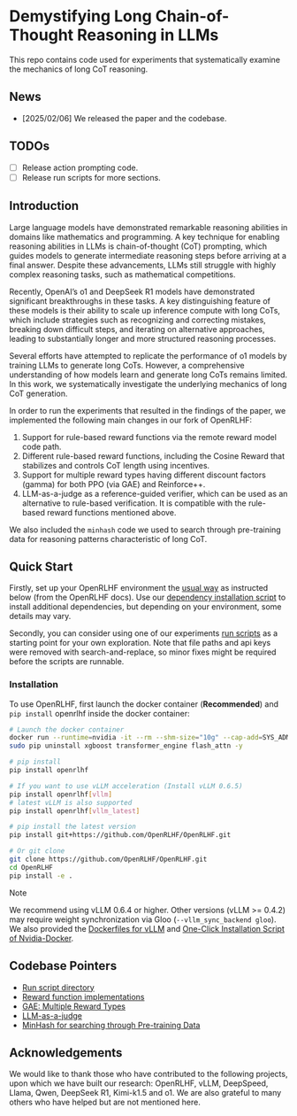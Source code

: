 # Demystifying Long Chain-of-Thought Reasoning in LLMs

This repo contains code used for experiments that systematically examine the
mechanics of long CoT reasoning. 


## News

- [2025/02/06] We released the paper and the codebase.

## TODOs

- [ ] Release action prompting code.
- [ ] Release run scripts for more sections.

## Introduction

Large language models have demonstrated remarkable reasoning abilities in domains like mathematics and programming.
A key technique for enabling reasoning abilities in LLMs is chain-of-thought (CoT) prompting, which guides models to generate intermediate reasoning steps before arriving at a final answer. Despite these advancements, LLMs still struggle with highly complex reasoning tasks, such as mathematical competitions.

Recently, OpenAI’s o1 and DeepSeek R1 models have demonstrated significant breakthroughs in these tasks. A key distinguishing feature of these models is their ability to scale up inference compute with long CoTs, which include strategies such as recognizing and correcting mistakes, breaking down difficult steps, and iterating on alternative approaches, leading to substantially longer and more structured reasoning processes.

Several efforts have attempted to replicate the performance of o1 models by training LLMs to generate long CoTs. 
However, a comprehensive understanding of how models learn and generate long CoTs remains limited. In this work, we systematically investigate the underlying mechanics of long CoT generation.

In order to run the experiments that resulted in the findings of the paper, we implemented the following main changes in our fork of OpenRLHF:

1. Support for rule-based reward functions via the remote reward model code path.
2. Different rule-based reward functions, including the Cosine Reward that stabilizes and controls CoT length using incentives.
3. Support for multiple reward types having different discount factors (gamma) for both PPO (via GAE) and Reinforce++.
4. LLM-as-a-judge as a reference-guided verifier, which can be used as an alternative to rule-based verification.
It is compatible with the rule-based reward functions mentioned above.

We also included the  `minhash` code we used to search through pre-training data for reasoning patterns characteristic of long CoT.

## Quick Start

Firstly, set up your OpenRLHF environment the [usual way](https://github.com/OpenRLHF/OpenRLHF?tab=readme-ov-file#quick-start) as instructed below (from the OpenRLHF docs). Use our [dependency installation script](openrlhf/scripts/install_deps.sh) to install additional dependencies, but depending on your environment, some details may vary.

Secondly, you can consider using one of our experiments [run scripts](openrlhf/scripts) as a starting point for your own exploration. Note that file paths and api keys were removed with search-and-replace, so minor fixes might be required before the scripts are runnable.

### Installation

To use OpenRLHF, first launch the docker container (**Recommended**) and `pip install` openrlhf inside the docker container:

```bash
# Launch the docker container
docker run --runtime=nvidia -it --rm --shm-size="10g" --cap-add=SYS_ADMIN -v $PWD:/openrlhf nvcr.io/nvidia/pytorch:24.07-py3 bash
sudo pip uninstall xgboost transformer_engine flash_attn -y

# pip install
pip install openrlhf

# If you want to use vLLM acceleration (Install vLLM 0.6.5)
pip install openrlhf[vllm]
# latest vLLM is also supported
pip install openrlhf[vllm_latest]

# pip install the latest version
pip install git+https://github.com/OpenRLHF/OpenRLHF.git

# Or git clone
git clone https://github.com/OpenRLHF/OpenRLHF.git
cd OpenRLHF
pip install -e .
```

> [!NOTE]
>We recommend using vLLM 0.6.4 or higher. Other versions (vLLM >= 0.4.2) may require weight synchronization via Gloo (`--vllm_sync_backend gloo`).
>We also provided the [Dockerfiles for vLLM](./dockerfile/) and [One-Click Installation Script of Nvidia-Docker](./examples/scripts/nvidia_docker_install.sh).

## Codebase Pointers

- [Run script directory](openrlhf/scripts/)
- [Reward function implementations](openrlhf/openrlhf/reward)
- [GAE: Multiple Reward Types](openrlhf/openrlhf/trainer/ppo_utils/experience_maker.py#L421)
- [LLM-as-a-judge](openrlhf/openrlhf/reward/judge.py)
- [MinHash for searching through Pre-training Data](minhash/)

## Acknowledgements

We would like to thank those who have contributed to the following projects, upon which we have built our research: OpenRLHF, vLLM, DeepSpeed, Llama, Qwen, DeepSeek R1, Kimi-k1.5 and o1. We are also grateful to many others who have helped but are not mentioned here.
